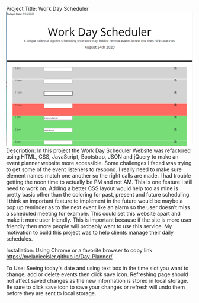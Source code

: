 Project Title: Work Day Scheduler
![](dayplanner.png)
Description: In this project the Work Day Scheduler Website was refactored using HTML, CSS, JavaScript, Bootstrap, JSON and jQuery to make an event planner website more accessible. Some challenges I faced was trying to get some of the event listeners to respond. I really need to make sure element names match one another so the right calls are made. I had trouble getting the noon time to actually be PM and not AM. This is one feature I still need to work on. Adding a better CSS layout would help too as mine is pretty basic other than the coloring for past, present and future scheduling. I think an important feature to implement in the future would be maybe a pop up reminder as to the next event like an alarm so the user doesn't miss a scheduled meeting for example. This could set this website apart and make it more user friendly. This is important because if the site is more user friendly then more people will probably want to use this service. My motivation to build this project was to help clients manage their daily schedules.

Installation: Using Chrome or a favorite browser to copy link https://melaniecisler.github.io/Day-Planner/

To Use: Seeing today's date and using text box in the time slot you want to change, add or delete events then click save icon. Refreshing page should not affect saved changes as the new information is stored in local storage. Be sure to click save icon to save your changes or refresh will undo them before they are sent to local storage.
